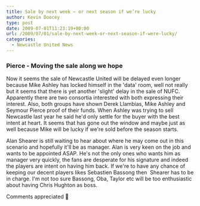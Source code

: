 ```yaml
---
title: Sale by next week – or next season if we’re lucky
author: Kevin Doocey
type: post
date: 2009-07-01T11:23:19+00:00
url: /2009/07/01/sale-by-next-week-or-next-season-if-were-lucky/
categories:
  - Newcastle United News
---
```


### Pierce - Moving the sale along we hope

Now it seems the sale of Newcastle United will be delayed even longer because Mike Ashley has locked himself in the 'data' room, well not really but it seems that there is yet another  'slight' delay in the sale of NUFC. Apparently there are two consortia interested with both expressing their interest. Also, both groups have shown Derek Llambias, Mike Ashley and Seymour Pierce proof of their funds. When Ashley was trying to sell Newcastle last year he said he'd only settle for the buyer with the best intent at heart. It seems that has gone out the window and maybe just as well because Mike will be lucky if we're sold before the season starts.

Alan Shearer is still waiting to hear about where he may come out in this scenario and hopefully it'll be as manager. Alan is very keen on the job and wants to be appointed ASAP. He's not the only ones who wants him as manager very quickly, the fans are desperate for his signature and indeed the players are intent on having him back. If we're to have any chance of keeping our decent players likes Sebastien Bassong then  Shearer has to be in charge. I'm not too sure Bassong, Oba, Taylor etc will be too enthusiastic about having Chris Hughton as boss.

Comments appreciated 🙂
